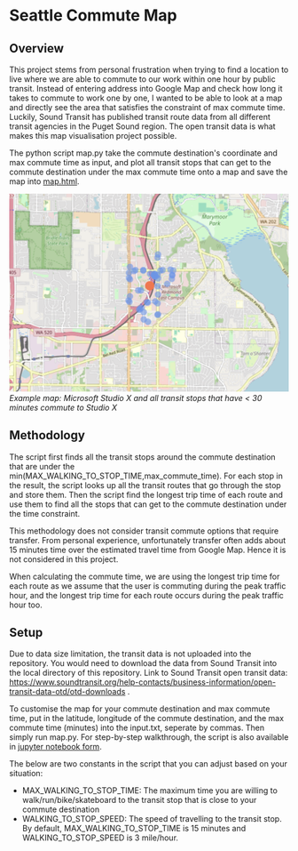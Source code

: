 # Seattle Commute Map

## Overview
This project stems from personal frustration when trying to find a location to live where we are able to commute to our work within one hour by public transit. Instead of entering address into Google Map and check how long it takes to commute to work one by one, I wanted to be able to look at a map and directly see the area that satisfies the constraint of max commute time. Luckily, Sound Transit has published transit route data from all different transit agencies in the  Puget Sound region. The open transit data is what makes this map visualisation project possible.

The python script map.py take the commute destination's coordinate and max commute time as input, and plot all transit stops that can get to the commute destination under the max commute time onto a map and save the map into [map.html](map.html).

![Example Map](map.jpg)
*Example map: Microsoft Studio X and all transit stops that have < 30 minutes commute to Studio X*

## Methodology
The script first finds all the transit stops around the commute destination that are under the min(MAX_WALKING_TO_STOP_TIME,max_commute_time). For each stop in the result, the script looks up all the transit routes that go through the stop and store them. Then the script find the longest trip time of each route and use them to find all the stops that can get to the commute destination under the time constraint.

This methodology does not consider transit commute options that require transfer. From personal experience, unfortunately transfer often adds about 15 minutes time over the estimated travel time from Google Map. Hence it is not considered in this project.

When calculating the commute time, we are using the longest trip time for each route as we assume that the user is commuting during the peak traffic hour, and the longest trip time for each route occurs during the peak traffic hour too.

## Setup
Due to data size limitation, the transit data is not uploaded into the repository. You would need to download the data from Sound Transit into the local directory of this repository. Link to Sound Transit open transit data: https://www.soundtransit.org/help-contacts/business-information/open-transit-data-otd/otd-downloads .

To customise the map for your commute destination and max commute time, put in the latitude, longitude of the commute destination, and the max commute time (minutes) into the input.txt, seperate by commas. Then simply run map.py. For step-by-step walkthrough, the script is also available in [jupyter notebook form](transit_map_process.ipynb).

The below are two constants in the script that you can adjust based on your situation:
* MAX_WALKING_TO_STOP_TIME: The maximum time you are willing to walk/run/bike/skateboard to the transit stop that is close to your commute destination
* WALKING_TO_STOP_SPEED: The speed of travelling to the transit stop. By default, MAX_WALKING_TO_STOP_TIME is 15 minutes and WALKING_TO_STOP_SPEED is 3 mile/hour.
